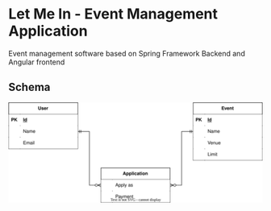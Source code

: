 # Let Me In - Event Management Application
Event management software based on Spring Framework Backend and Angular frontend

## Schema

![](diagram.svg)

